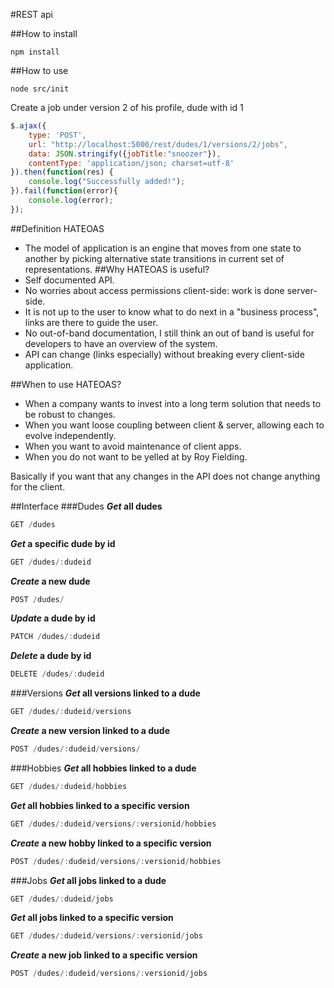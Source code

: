 #REST api

##How to install
````
npm install
````
##How to use
````
node src/init 
````
Create a job under version 2 of his profile, dude with id 1
```javascript
$.ajax({
    type: 'POST',
    url: "http://localhost:5000/rest/dudes/1/versions/2/jobs",
    data: JSON.stringify({jobTitle:"snoozer"}),
    contentType: 'application/json; charset=utf-8'
}).then(function(res) {
    console.log("Successfully added!");
}).fail(function(error){
    console.log(error);
});
```
##Definition HATEOAS
* The model of application is an engine that moves from one state to another by picking alternative state transitions in current set of representations.
##Why HATEOAS is useful?
* Self documented API.
* No worries about access permissions client-side: work is done server-side.
* It is not up to the user to know what to do next in a "business process", links are there to guide the user.
* No out-of-band documentation, I still think an out of band is useful for developers to have an overview of the system.
* API can change (links especially) without breaking every client-side application.

##When to use HATEOAS?
* When a company wants to invest into a long term solution that needs to be robust to changes.
* When you want loose coupling between client & server, allowing each to evolve independently.
* When you want to avoid maintenance of client apps.
* When you do not want to be yelled at by Roy Fielding.

Basically if you want that any changes in the API does not change anything for the client.

##Interface
###Dudes
**_Get_ all dudes**
```javascript
GET /dudes
```
**_Get_ a specific dude by id**
```javascript
GET /dudes/:dudeid
```
**_Create_ a new dude**
```javascript
POST /dudes/
```
**_Update_ a dude by id**
```javascript
PATCH /dudes/:dudeid
```
**_Delete_ a dude by id**
```javascript
DELETE /dudes/:dudeid
```
###Versions
**_Get_ all versions linked to a dude**
```javascript
GET /dudes/:dudeid/versions
```
**_Create_ a new version linked to a dude**
```javascript
POST /dudes/:dudeid/versions/
```
###Hobbies
**_Get_ all hobbies linked to a dude**
```javascript
GET /dudes/:dudeid/hobbies
```
**_Get_ all hobbies linked to a specific version**
```javascript
GET /dudes/:dudeid/versions/:versionid/hobbies
```
**_Create_ a new hobby linked to a specific version**
```javascript
POST /dudes/:dudeid/versions/:versionid/hobbies
```
###Jobs
**_Get_ all jobs linked to a dude**
```javascript
GET /dudes/:dudeid/jobs
```
**_Get_ all jobs linked to a specific version**
```javascript
GET /dudes/:dudeid/versions/:versionid/jobs
```
**_Create_ a new job linked to a specific version**
```javascript
POST /dudes/:dudeid/versions/:versionid/jobs
```